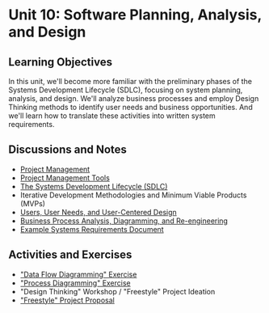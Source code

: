 # Unit 10: Software Planning, Analysis, and Design

## Learning Objectives

In this unit, we'll become more familiar with the preliminary phases of the Systems Development Lifecycle (SDLC), focusing on system planning, analysis, and design. We'll analyze business processes and employ Design Thinking methods to identify user needs and business opportunities. And we'll learn how to translate these activities into written system requirements.

## Discussions and Notes

  + [Project Management](/notes/project-mgmt/README.md)
  + [Project Management Tools](/notes/project-mgmt/tools.md)
  + [The Systems Development Lifecycle (SDLC)](/notes/project-mgmt/dev-lifecycle.md)
  + Iterative Development Methodologies and Minimum Viable Products (MVPs)
  + [Users, User Needs, and User-Centered Design](/notes/info-systems/people.md)
  + [Business Process Analysis, Diagramming, and Re-engineering](/notes/info-systems/processes.md)
  + [Example Systems Requirements Document](/notes/project-mgmt/ToneBase%20System%20Requirements%20-%2020170525.pdf)

## Activities and Exercises

  + ["Data Flow Diagramming" Exercise](/exercises/data-flow-diagramming/README.md)
  + ["Process Diagramming" Exercise](/exercises/process-diagramming/README.md)
  + "Design Thinking" Workshop / "Freestyle" Project Ideation
  + ["Freestyle" Project Proposal](/projects/freestyle/proposal.md)
